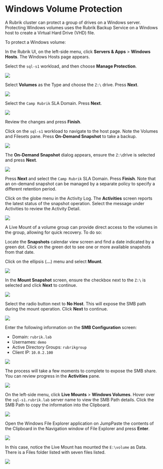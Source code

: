 # Windows Volume Protection

A Rubrik cluster can protect a group of drives on a Windows server. Protecting Windows volumes uses the Rubrik Backup Service on a Windows host to create a Virtual Hard Drive \(VHD\) file.

To protect a Windows volume:

In the Rubrik UI, on the left-side menu, click **Servers & Apps** &gt; **Windows Hosts**. The Windows Hosts page appears.

Select the `sql-s1` workload, and then choose **Manage Protection**.

![](https://lh4.googleusercontent.com/HLjhF3QxzeAeu_1M6c72laBni59K26gCGQaBzW4GeBQoKshyGIzhSO0vaFxQ_QzrlTUlC_6tRk5FeHTxVT1XFeoIetCIsjbJklY7GPC1DzxAqluBp-i7mcMsZBfUDjXo5RU2RqpE)

Select **Volumes** as the Type and choose the `Z:\` drive. Press **Next**. 

![](https://lh3.googleusercontent.com/rV58kA_YN6ylEh2dqeesW1QZzlOQ2nv7DZ9oTlNeVEgFd3owl9RytfohvPNVYsMA1PvqGgdm716tgjeA69rAR4b3mth8Nxis62_ak-OECbMwN0GL2cde8Rn9PE4483K8hPCz3iUP)

Select the `Camp Rubrik` SLA Domain. Press **Next**.

![](https://lh5.googleusercontent.com/AvsptC9e4dW7h3wmjsnnX5PQXQVJtrPr0ABt2Mcmy9qgc53uw_RVkjQPRnBDU0Hfwnk728NoCuf2Mdo2CsBKSjbSy-21ED3PxcpHRlUuoY8nrfaurIQSCHZVaP2ajmnhB08Vvthx)

Review the changes and press **Finish**. 

Click on the `sql-s1` workload to navigate to the host page. Note the Volumes and Filesets pane. Press **On-Demand Snapshot** to take a backup. 

![](https://lh4.googleusercontent.com/huTpvKE_6HWo8S5KcLTGSkzRXUFNWPegAaGa-4FAraKS5_5yIUswW55-KijaWOT3Ff0aGQA0xoElQ_ePVHcvP2c7OfpRtMJXQrMMSXNCDYeu8oituww5T_Mijzgd_KD5ASWjCxnR)

The **On-Demand Snapshot** dialog appears, ensure the `Z:\`drive is selected and press **Next**.

![](https://lh3.googleusercontent.com/zvdPY6Dqk3K5dfLpDbfcsok1JVJ4eo5XRRxy6Db24fPs1JxG7e6CwALxX4JysAPgsBnkv66cePh_oSINX843GHnEdmyxNVuWDX5VF-F2NoajYO4yHIdF6yVfvI-BXmQP2Iwx7rgH)

Press **Next** and select the `Camp Rubrik` SLA Domain. Press **Finish**. Note that an on-demand snapshot can be managed by a separate policy to specify a different retention period. 

Click on the globe menu in the Activity Log. The **Activities** screen reports the latest status of the snapshot operation. Select the message under Activities to review the Activity Detail. 

![](https://lh3.googleusercontent.com/emv52F6wVhxo-1PRpPMT6TwsF8LU1qBdbpaUCSMxBivfZFqyaKdcnVBPdLpvt5VO5_W7yQUpFxF9UkY0_PxKR71HLWJ2UB_NE_izunvyN3lDo7JXK3ePrO7a6ErtXMUfGRmQkK4O)

A Live Mount of a volume group can provide direct access to the volumes in the group, allowing for quick recovery. To do so:

Locate the **Snapshots** calendar view screen and find a date indicated by a green dot.  Click on the green dot to see one or more available snapshots from that date.

Click on the ellipsis \(**…**\) menu and select **Mount**.  

![](https://lh6.googleusercontent.com/8tCo_YfVCL61mvpwlnAoXhRmexIOzE0AcvvMRKmhmmPtbWuqTpUHZRQFDvcOnmG5HtKX4CYczc9a4A0JMcvXZZW3KkeLmhqC-xScmih5wRYIBwW_JLUZFaE68p2zNihbtFlyDBwm)

In the **Mount Snapshot** screen, ensure the checkbox next to the `Z:\` is selected and click **Next** to continue.

![](https://lh4.googleusercontent.com/yNQWwtyWR-CX7RGR4zdNPKxvw_qYnvTcwELTPbxLogk0wSh4UP_eK_myNyfk1MuePgp2dzUVmp9yp0OlvdgHDQ1pjIpl_HhqIpInjrlX7zRAqqFxU3mXawe8x9YXbtKNPTLSBkc6)

Select the radio button next to **No Host**. This will expose the SMB path during the mount operation. Click **Next** to continue. 

![](https://lh5.googleusercontent.com/11moWwS3hRcP3nfXTsI4LhaIYWkF9s0wsRevoXGKdLLa_xm-m2wRfbt-Wz7Ug0Lb2goaUXSnnUt4_2Mrv6b-9nFiatYm73-gj4fbAdsAJeLlghf2uXynehPC1WyO_DBlH3IhBCMO)

Enter the following information on the **SMB Configuration** screen:

* Domain: `rubrik.lab`
* Usernames: `demo`
* Active Directory Groups: `rubrikgroup`
* Client IP: `10.0.2.100`

![](https://lh4.googleusercontent.com/CECpGcpoCjcriLk2DAkU_D5JpVaP-JaRLMY2R1OMzxhO8lX9HiVtNRm9NHWDtrOYu7ecuKw8eX4KiFaDZ7CLJ4iFWP4_E39Vm1VU2NARRhm7VD8AOXhSBzpV3D8FJVeLWA8uxFYe)

The process will take a few moments to complete to expose the SMB share. You can review progress in the **Activities** pane. 

![](https://lh5.googleusercontent.com/yEJhHIjpKbwpv-jN_aZVZ5h6Rzk2F5dBeJ8K2M83dvzfxp6-IzPICEsIcLNS4HmljzdurrJGuhy872YkqNKND1bYFI-1N1BG4fU7-P6DU4EKS-juCOdOdvxgOLnSh6yi33RcUFdM)

On the left-side menu, click **Live Mounts** &gt; **Windows Volumes**. Hover over the `sql-s1.rubrik.lab` server name to view the SMB Path details. Click the SMB Path to copy the information into the Clipboard.

![](https://lh5.googleusercontent.com/yTYh4ce4B6ior5vgOxvm9Z-gi8QXtsJIOZRks-3E_fZPfSdOxsDslFsE2CsubV89tkTY62Hr3av0x5JCp_MO03HCmtFLz4Lv2jHOw5Xu7YA5dp2nm9YN4PNVkJcx7UE4wEpRb7LA)

Open the Windows File Explorer application on JumpPaste the contents of the Clipboard in the Navigation window of File Explorer and press **Enter**.

![](https://lh3.googleusercontent.com/ymNwyDQiCuagxDbjkdnHLhPq-hzlecB6SW3bpP6H48T-MOctkEPDoGXRN0r3ZjMLjCvY3ER5bDTADZNMoH_cH8Y62WdLbOjx507J9IKkstgbtBKNaszvkGJHi0EV4oWWibYz4biT)

In this case, notice the Live Mount has mounted the `E:\volume` as Data. There is a Files folder listed with seven files listed.

![](https://lh3.googleusercontent.com/d53gyU5HBc3wJnziEDMorW4_EfpITkao2Z_emI7QH4PWwYHzVAlKVtoX-k29bvJ7BDLi6EKCG3Clc7uLqiGv-3zoTXx1vGjO2fXB0C_wyjPFLvB6fxN16El0omaj4cHxQq5AcBEc)

